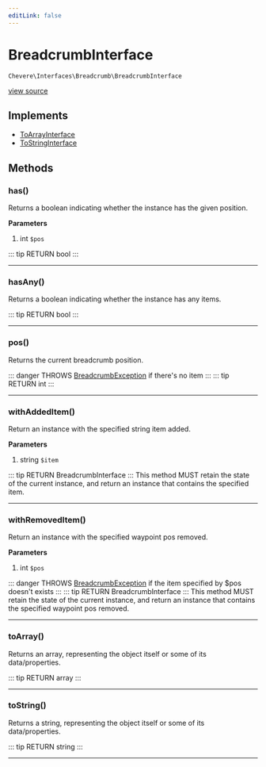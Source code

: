 ```yaml
---
editLink: false
---
```


# BreadcrumbInterface

`Chevere\Interfaces\Breadcrumb\BreadcrumbInterface`

[view source](https://github.com/chevere/chevere/blob/master/interfaces/Breadcrumb/BreadcrumbInterface.php)

## Implements

- [ToArrayInterface](../To/ToArrayInterface.md)
- [ToStringInterface](../To/ToStringInterface.md)

## Methods

### has()

Returns a boolean indicating whether the instance has the given position.

**Parameters**

1. int `$pos`

::: tip RETURN
bool
:::

---

### hasAny()

Returns a boolean indicating whether the instance has any items.

::: tip RETURN
bool
:::

---

### pos()

Returns the current breadcrumb position.

::: danger THROWS
[BreadcrumbException](../../Exceptions/Breadcrumb/BreadcrumbException.md)
if there's no item
:::
::: tip RETURN
int
:::

---

### withAddedItem()

Return an instance with the specified string item added.

**Parameters**

1. string `$item`

::: tip RETURN
BreadcrumbInterface
:::
This method MUST retain the state of the current instance, and return
an instance that contains the specified item.

---

### withRemovedItem()

Return an instance with the specified waypoint pos removed.

**Parameters**

1. int `$pos`

::: danger THROWS
[BreadcrumbException](../../Exceptions/Breadcrumb/BreadcrumbException.md)
if the item specified by $pos doesn't exists
:::
::: tip RETURN
BreadcrumbInterface
:::
This method MUST retain the state of the current instance, and return
an instance that contains the specified waypoint pos removed.

---

### toArray()

Returns an array, representing the object itself or some of its data/properties.

::: tip RETURN
array
:::

---

### toString()

Returns a string, representing the object itself or some of its data/properties.

::: tip RETURN
string
:::

---

